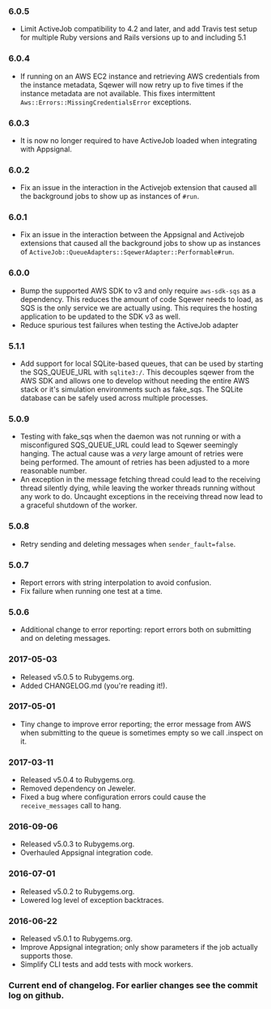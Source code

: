 ### 6.0.5
- Limit ActiveJob compatibility to 4.2 and later, and add Travis test
  setup for multiple Ruby versions and Rails versions up to and including 5.1

### 6.0.4
- If running on an AWS EC2 instance and retrieving AWS credentials from the instance metadata, Sqewer will now retry up to five times if the instance metadata are not available. This fixes intermittent `Aws::Errors::MissingCredentialsError` exceptions.

### 6.0.3
- It is now no longer required to have ActiveJob loaded when integrating with Appsignal.

### 6.0.2
- Fix an issue in the interaction in the Activejob extension that caused all the background jobs to show up as instances of `#run`.

### 6.0.1
- Fix an issue in the interaction between the Appsignal and Activejob extensions that caused all the background jobs to show up as instances of `ActiveJob::QueueAdapters::SqewerAdapter::Performable#run`.

### 6.0.0
- Bump the supported AWS SDK to v3 and only require `aws-sdk-sqs` as a dependency. This reduces the amount of code Sqewer needs to load, as SQS is the only service we are actually using. This requires the hosting application to be updated to the SDK v3 as well.
- Reduce spurious test failures when testing the ActiveJob adapter

### 5.1.1
- Add support for local SQLite-based queues, that can be used by starting the SQS_QUEUE_URL with `sqlite3:/`. This decouples sqewer from the AWS SDK and allows one to develop without needing the entire AWS stack or it's simulation environments such as fake_sqs. The SQLite database can be safely used across multiple processes.

### 5.0.9
- Testing with fake_sqs when the daemon was not running or with a misconfigured SQS_QUEUE_URL could lead to Sqewer seemingly hanging. The actual cause was a _very_ large amount of retries were being performed. The amount of retries has been adjusted to a more reasonable number.
- An exception in the message fetching thread could lead to the receiving thread silently dying, while leaving the worker threads running without any work to do. Uncaught exceptions in the receiving thread now lead to a graceful shutdown of the worker.

### 5.0.8
- Retry sending and deleting messages when `sender_fault=false`.

### 5.0.7
- Report errors with string interpolation to avoid confusion.
- Fix failure when running one test at a time.

### 5.0.6
- Additional change to error reporting: report errors both on submitting and on deleting messages.

### 2017-05-03
- Released v5.0.5 to Rubygems.org.
- Added CHANGELOG.md (you're reading it!).

### 2017-05-01
- Tiny change to improve error reporting; the error message from AWS when submitting to the queue is sometimes empty so we call .inspect on it.

### 2017-03-11
- Released v5.0.4 to Rubygems.org.
- Removed dependency on Jeweler.
- Fixed a bug where configuration errors could cause the `receive_messages` call to hang.

### 2016-09-06
- Released v5.0.3 to Rubygems.org.
- Overhauled Appsignal integration code.

### 2016-07-01
- Released v5.0.2 to Rubygems.org.
- Lowered log level of exception backtraces.

### 2016-06-22
- Released v5.0.1 to Rubygems.org.
- Improve Appsignal integration; only show parameters if the job actually supports those.
- Simplify CLI tests and add tests with mock workers.

### Current end of changelog. For earlier changes see the commit log on github.
